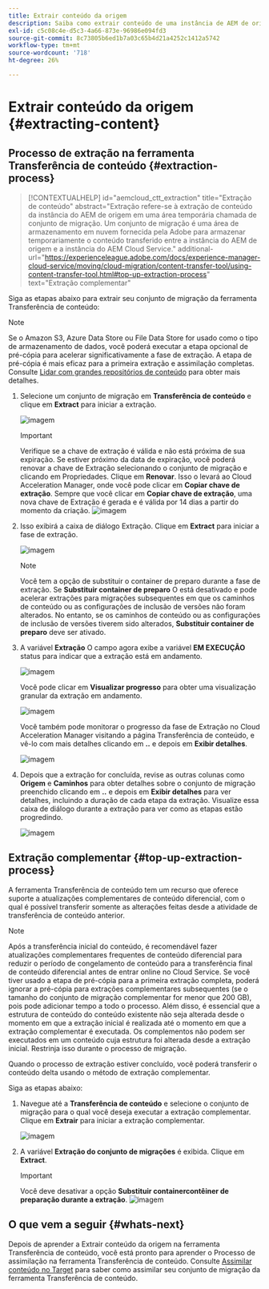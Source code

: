 ```yaml
---
title: Extrair conteúdo da origem
description: Saiba como extrair conteúdo de uma instância de AEM de origem para transferi-lo posteriormente para uma instância de Cloud Service AEM.
exl-id: c5c08c4e-d5c3-4a66-873e-96986e094fd3
source-git-commit: 8c73805b6ed1b7a03c65b4d21a4252c1412a5742
workflow-type: tm+mt
source-wordcount: '718'
ht-degree: 26%

---
```


# Extrair conteúdo da origem {#extracting-content}

## Processo de extração na ferramenta Transferência de conteúdo {#extraction-process}

>[!CONTEXTUALHELP]
>id="aemcloud_ctt_extraction"
>title="Extração de conteúdo"
>abstract="Extração refere-se à extração de conteúdo da instância do AEM de origem em uma área temporária chamada de conjunto de migração. Um conjunto de migração é uma área de armazenamento em nuvem fornecida pela Adobe para armazenar temporariamente o conteúdo transferido entre a instância do AEM de origem e a instância do AEM Cloud Service."
>additional-url="https://experienceleague.adobe.com/docs/experience-manager-cloud-service/moving/cloud-migration/content-transfer-tool/using-content-transfer-tool.html#top-up-extraction-process" text="Extração complementar"


Siga as etapas abaixo para extrair seu conjunto de migração da ferramenta Transferência de conteúdo:

>[!NOTE]
>Se o Amazon S3, Azure Data Store ou File Data Store for usado como o tipo de armazenamento de dados, você poderá executar a etapa opcional de pré-cópia para acelerar significativamente a fase de extração. A etapa de pré-cópia é mais eficaz para a primeira extração e assimilação completas. Consulte [Lidar com grandes repositórios de conteúdo](/help/journey-migration/content-transfer-tool/using-content-transfer-tool/handling-large-content-repositories.md) para obter mais detalhes.

1. Selecione um conjunto de migração em **Transferência de conteúdo** e clique em **Extract** para iniciar a extração.

   ![imagem](/help/journey-migration/content-transfer-tool/assets-ctt/cttcam12.png)

   >[!IMPORTANT]
   >
   >Verifique se a chave de extração é válida e não está próxima de sua expiração. Se estiver próximo da data de expiração, você poderá renovar a chave de Extração selecionando o conjunto de migração e clicando em Propriedades. Clique em **Renovar**. Isso o levará ao Cloud Acceleration Manager, onde você pode clicar em **Copiar chave de extração**. Sempre que você clicar em **Copiar chave de extração**, uma nova chave de Extração é gerada e é válida por 14 dias a partir do momento da criação.
   >![imagem](/help/journey-migration/content-transfer-tool/assets-ctt/cttcam13.png)

1. Isso exibirá a caixa de diálogo Extração. Clique em **Extract** para iniciar a fase de extração.

   ![imagem](/help/journey-migration/content-transfer-tool/assets-ctt/cttcam14.png)

   >[!NOTE]
   >Você tem a opção de substituir o container de preparo durante a fase de extração. Se **Substituir container de preparo** O está desativado e pode acelerar extrações para migrações subsequentes em que os caminhos de conteúdo ou as configurações de inclusão de versões não foram alterados. No entanto, se os caminhos de conteúdo ou as configurações de inclusão de versões tiverem sido alterados, **Substituir container de preparo** deve ser ativado.

1. A variável **Extração** O campo agora exibe a variável **EM EXECUÇÃO** status para indicar que a extração está em andamento.

   ![imagem](/help/journey-migration/content-transfer-tool/assets-ctt/cttcam15.png)

   Você pode clicar em **Visualizar progresso** para obter uma visualização granular da extração em andamento.

   ![imagem](/help/journey-migration/content-transfer-tool/assets-ctt/cttcam16.png)

   Você também pode monitorar o progresso da fase de Extração no Cloud Acceleration Manager visitando a página Transferência de conteúdo, e vê-lo com mais detalhes clicando em **..** e depois em **Exibir detalhes**.

   ![imagem](/help/journey-migration/content-transfer-tool/assets-ctt/cttcam17.png)

1. Depois que a extração for concluída, revise as outras colunas como **Origem** e **Caminhos** para obter detalhes sobre o conjunto de migração preenchido clicando em **..** e depois em **Exibir detalhes** para ver detalhes, incluindo a duração de cada etapa da extração. Visualize essa caixa de diálogo durante a extração para ver como as etapas estão progredindo.

   ![imagem](/help/journey-migration/content-transfer-tool/assets-ctt/cttcam18b.png)


## Extração complementar {#top-up-extraction-process}

A ferramenta Transferência de conteúdo tem um recurso que oferece suporte a atualizações complementares de conteúdo diferencial, com o qual é possível transferir somente as alterações feitas desde a atividade de transferência de conteúdo anterior.

>[!NOTE]
>Após a transferência inicial do conteúdo, é recomendável fazer atualizações complementares frequentes de conteúdo diferencial para reduzir o período de congelamento de conteúdo para a transferência final de conteúdo diferencial antes de entrar online no Cloud Service. Se você tiver usado a etapa de pré-cópia para a primeira extração completa, poderá ignorar a pré-cópia para extrações complementares subsequentes (se o tamanho do conjunto de migração complementar for menor que 200 GB), pois pode adicionar tempo a todo o processo.
>Além disso, é essencial que a estrutura de conteúdo do conteúdo existente não seja alterada desde o momento em que a extração inicial é realizada até o momento em que a extração complementar é executada. Os complementos não podem ser executados em um conteúdo cuja estrutura foi alterada desde a extração inicial. Restrinja isso durante o processo de migração.

Quando o processo de extração estiver concluído, você poderá transferir o conteúdo delta usando o método de extração complementar.

Siga as etapas abaixo:

1. Navegue até a **Transferência de conteúdo** e selecione o conjunto de migração para o qual você deseja executar a extração complementar. Clique em **Extrair** para iniciar a extração complementar.

   ![imagem](/help/journey-migration/content-transfer-tool/assets-ctt/cttcam19.png)

1. A variável **Extração do conjunto de migrações** é exibida. Clique em **Extract**.

   >[!IMPORTANT]
   >Você deve desativar a opção **Substituir containercontêiner de preparação durante a extração**.
   >![imagem](/help/journey-migration/content-transfer-tool/assets-ctt/cttcam20.png)


## O que vem a seguir {#whats-next}

Depois de aprender a Extrair conteúdo da origem na ferramenta Transferência de conteúdo, você está pronto para aprender o Processo de assimilação na ferramenta Transferência de conteúdo. Consulte [Assimilar conteúdo no Target](/help/journey-migration/content-transfer-tool/using-content-transfer-tool/ingesting-content.md) para saber como assimilar seu conjunto de migração da ferramenta Transferência de conteúdo.
